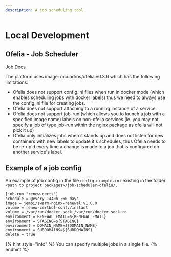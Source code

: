 ```yaml
---
description: A job scheduling tool.
---
```


# Local Development

## Ofelia - Job Scheduler&#x20;

[Job Docs](https://github.com/mcuadros/ofelia/blob/master/docs/jobs.md)

The platform uses image: mcuadros/ofelia:v0.3.6 which has the following limitations:

* Ofelia does not support config.ini files when run in docker mode (which enables scheduling jobs with docker labels) thus we need to always use the config.ini file for creating jobs.
* Ofelia does not support attaching to a running instance of a service.
* Ofelia does not support job-run (which allows you to launch a job with a specified image name) labels on non-ofelia services (ie. you may not specify a job of type job-run within the nginx package as ofelia will not pick it up)&#x20;
* Ofelia only initializes jobs when it stands up and does not listen for new containers with new labels to update it's schedules, thus Ofelia needs to be re-up'd every time a change is made to a job that is configured on another service's label.

## Example of a job config

An example of job config in the file `config.example.ini` existing in the folder `<path to project packages>/job-scheduler-ofelia/.`

```
[job-run "renew-certs"]
schedule = @every 1440h ;60 days
image = jembi/swarm-nginx-renewal:v1.0.0
volume = renew-certbot-conf:/instant
volume = /var/run/docker.sock:/var/run/docker.sock:ro
environment = RENEWAL_EMAIL=${RENEWAL_EMAIL}
environment = STAGING=${STAGING}
environment = DOMAIN_NAME=${DOMAIN_NAME}
environment = SUBDOMAINS=${SUBDOMAINS}
delete = true
```

{% hint style="info" %}
You can specify multiple jobs in a single file.
{% endhint %}
